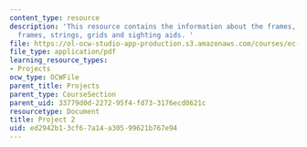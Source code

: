 ```yaml
---
content_type: resource
description: 'This resource contains the information about the frames, geometry with
  frames, strings, grids and sighting aids. '
file: https://ol-ocw-studio-app-production.s3.amazonaws.com/courses/ec-050-recreate-experiments-from-history-inform-the-future-from-the-past-galileo-january-iap-2010/ed2942b13cf67a14a30599621b767e94_MITEC_050IAP10_pro02.pdf
file_type: application/pdf
learning_resource_types:
- Projects
ocw_type: OCWFile
parent_title: Projects
parent_type: CourseSection
parent_uid: 33779d0d-2272-95f4-fd73-3176ecd0621c
resourcetype: Document
title: Project 2
uid: ed2942b1-3cf6-7a14-a305-99621b767e94
---
```

